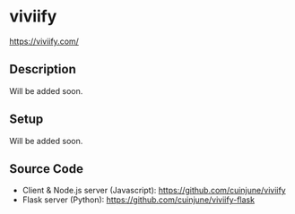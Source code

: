 # viviify
https://viviify.com/

## Description
Will be added soon.

## Setup
Will be added soon.

## Source Code

* Client & Node.js server (Javascript): https://github.com/cuinjune/viviify
* Flask server (Python): https://github.com/cuinjune/viviify-flask
